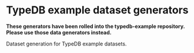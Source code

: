 # TypeDB example dataset generators

**These generators have been rolled into the typedb-example repository. Please use those data generators instead.**

Dataset generation for TypeDB example datasets.
